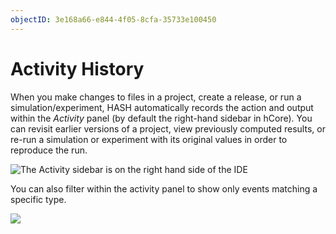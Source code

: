 ```yaml
---
objectID: 3e168a66-e844-4f05-8cfa-35733e100450
---
```


# Activity History

When you make changes to files in a project, create a release, or run a simulation/experiment, HASH automatically records the action and output within the _Activity_ panel \(by default the right-hand sidebar in hCore\). You can revisit earlier versions of a project, view previously computed results, or re-run a simulation or experiment with its original values in order to reproduce the run.

![The Activity sidebar is on the right hand side of the IDE](https://cdn-us1.hash.ai/site/docs/image%20%2839%29.png)

You can also filter within the activity panel to show only events matching a specific type.

![](https://cdn-us1.hash.ai/site/docs/image%20%2840%29.png)

